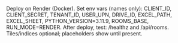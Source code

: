 Deploy on Render (Docker). Set env vars (names only): CLIENT_ID, CLIENT_SECRET, TENANT_ID, USER_UPN, DRIVE_ID, EXCEL_PATH, EXCEL_SHEET, PYTHON_VERSION=3.11.9, ROOMS_BASE, RUN_MODE=RENDER.
After deploy, test: /healthz and /api/rooms. Tiles/indices optional; placeholders show until present.
